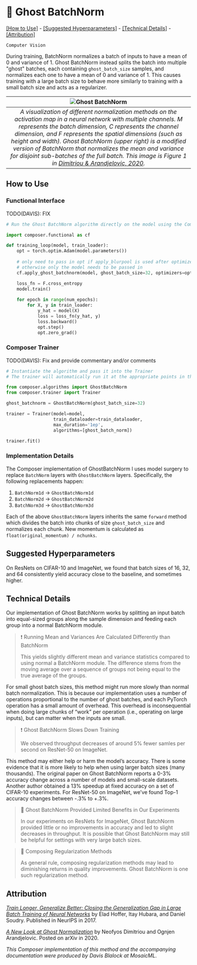 # 👻 Ghost BatchNorm

[\[How to Use\]](#how-to-use) - [\[Suggested Hyperparameters\]](#suggested-hyperparameters) - [\[Technical Details\]](#technical-details) - [\[Attribution\]](#attribution)

`Computer Vision`

During training, BatchNorm normalizes a batch of inputs to have a mean of 0 and variance of 1.
Ghost BatchNorm instead splits the batch into multiple "ghost" batches, each containing `ghost_batch_size` samples, and normalizes each one to have a mean of 0 and variance of 1.
This causes training with a large batch size to behave more similarly to training with a small batch size and acts as a regularizer.

| ![Ghost BatchNorm](https://storage.googleapis.com/docs.mosaicml.com/images/methods/ghost-batch-normalization.png) |
|:--:
|*A visualization of different normalization methods on the activation map in a neural network with multiple channels. M represents the batch dimension, C represents the channel dimension, and F represents the spatial dimensions (such as height and width). Ghost BatchNorm (upper right) is a modified version of BatchNorm that normalizes the mean and variance for disjoint sub-batches of the full batch. This image is Figure 1 in [Dimitriou & Arandjelovic, 2020](https://arxiv.org/abs/2007.08554).*|

## How to Use

### Functional Interface

TODO(DAVIS): FIX

```python
# Run the Ghost BatchNorm algorithm directly on the model using the Composer functional API 

import composer.functional as cf

def training_loop(model, train_loader):
    opt = torch.optim.Adam(model.parameters())
    
    # only need to pass in opt if apply_blurpool is used after optimizer creation
    # otherwise only the model needs to be passed in
    cf.apply_ghost_batchnorm(model, ghost_batch_size=32, optimizers=opt)

    loss_fn = F.cross_entropy
    model.train()
  
    for epoch in range(num_epochs):
        for X, y in train_loader:
            y_hat = model(X)
            loss = loss_fn(y_hat, y)
            loss.backward()
            opt.step()
            opt.zero_grad()
```

### Composer Trainer

TODO(DAVIS): Fix and provide commentary and/or comments

```python
# Instantiate the algorithm and pass it into the Trainer
# The trainer will automatically run it at the appropriate points in the training loop

from composer.algorithms import GhostBatchNorm
from composer.trainer import Trainer

ghost_batchnorm = GhostBatchNorm(ghost_batch_size=32)

trainer = Trainer(model=model,
                  train_dataloader=train_dataloader,
                  max_duration='1ep',
                  algorithms=[ghost_batch_norm])

trainer.fit()
```

### Implementation Details

The Composer implementation of GhostBatchNorm l uses model surgery to replace `BatchNorm` layers with `GhostBatchNorm` layers. Specifically, the following replacements happen:
1) `BatchNorm1d` -> `GhostBatchNorm1d`
2) `BatchNorm2d` -> `GhostBatchNorm2d`
3) `BatchNorm3d` -> `GhostBatchNorm3d`

Each of the above `GhostBatchNorm` layers inherits the same `forward` method which divides the batch into chunks of size `ghost_batch_size` and normalizes each chunk. New momentum is calculated as `float(original_momentum) / nchunks`.

## Suggested Hyperparameters

On ResNets on CIFAR-10 and ImageNet, we found that batch sizes of 16, 32, and 64 consistently yield accuracy close to the baseline, and sometimes higher.

## Technical Details

Our implementation of Ghost BatchNorm works by splitting an input batch into equal-sized groups along the sample dimension and feeding each group into a normal BatchNorm module.

>❗ Running Mean and Variances Are Calculated Differently than BatchNorm
>
> This yields slightly different mean and variance statistics compared to using normal a BatchNorm module.
> The difference stems from the moving average over a sequence of groups not being equal to the true average of the groups.

For small ghost batch sizes, this method might run more slowly than normal batch normalization. This is because our implementation uses a number of operations proportional to the number of ghost batches, and each PyTorch operation has a small amount of overhead. This overhead is inconsequential when doing large chunks of “work” per operation (i.e., operating on large inputs), but can matter when the inputs are small.

>❗ Ghost BatchNorm Slows Down Training
>
> We observed throughput decreases of around 5% fewer samles per second on ResNet-50 on ImageNet.

This method may either help or harm the model’s accuracy. There is some evidence that it is more likely to help when using larger batch sizes (many thousands).
The original paper on Ghost BatchNorm reports a 0-3% accuracy change across a number of models and small-scale datasets.
Another author obtained a 13% speedup at fixed accuracy on a set of CIFAR-10 experiments.
For ResNet-50 on ImageNet, we’ve found Top-1 accuracy changes between -.3% to +.3%.

> 🚧 Ghost BatchNorm Provided Limited Benefits in Our Experiments
>
> In our experiments on ResNets for ImageNet, Ghost BatchNorm provided little or no improvements in accuracy and led to slight decreases in throughput.
> It is possible that Ghost BatchNorm may still be helpful for settings with very large batch sizes.

> 🚧 Composing Regularization Methods
>
> As general rule, composing regularization methods may lead to diminishing returns in quality improvements. Ghost BatchNorm is one such regularization method.


## Attribution

[*Train Longer, Generalize Better: Closing the Generalization Gap in Large Batch Training of Neural Networks*](https://arxiv.org/abs/1705.08741) by Elad Hoffer, Itay Hubara, and Daniel Soudry. Published in NeurIPS in 2017.

[*A New Look at Ghost Normalization*](https://arxiv.org/abs/2007.08554) by Neofyos Dimitriou and Ognjen Arandjelovic. Posted on arXiv in 2020.

*This Composer implementation of this method and the accompanying documentation were produced by Davis Blalock at MosaicML.*
